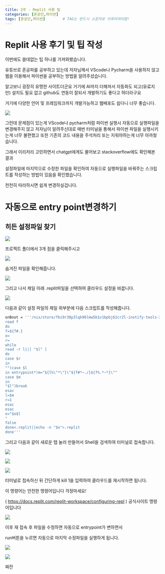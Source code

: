 ```yaml
---
title: 2주 - Replit 사용 팁
categories: [혼공단,파이썬]
tags: [혼공단,파이썬]        # TAG는 반드시 소문자로 이루어져야함!
---
```




# Replit 사용 후기 및 팁 작성

이번에도 쓸데없는 팁 하나를 가져와봤습니다.

유튜브로 혼공파를 공부하고 있는데 저자님께서 VScode나 Pycharm을 사용하지 않고 웹을 이용해서 파이썬을 공부하는 방법을 알려주셨습니다.

알고보니 굉장히 유명한 사이트더군요 거기에 AI까지 더해져서 자동화도 되고(유료지만) 설치도 필요 없고 github도 연동이 잘되서 개발하기도 좋다고 하더라구요 

거기에 다양한 언어 및 프레임워크까지 개발가능하고 웹배포도 쉽다니 너무 좋습니다.

![](..\assets\img\post\혼공단\파이썬\2주%20마무리\Replit.png)



그런데 문제점이 있는게 VScode나 pycharm처럼 파이썬 실행시 자동으로 실행파일을 변경해주지 않고 저자님이 알려주신대로 매번 터미널을 통해서 파이썬 파일을 실행시키는게 너무 불편했고 또한 기존의 코드 내용을 주석처리 또는 지워야하는게 너무 아까웠습니다.

그래서 이리저리 고민하면서 chatgpt에게도 물어보고 stackoverflow에도 확인해본 결과

설정파일에 마지막으로 수정한 파일을 확인하여 자동으로 실행파일을 바꿔주는 스크립트를 작성하는 방법이 있음을 확인했습니다.

천천히 따라하시면 쉽게 변경하실겁니다.



# 자동으로 entry point변경하기

## 히든 설정파일 찾기

![](..\assets\img\post\혼공단\파이썬\2주%20마무리\Replit2.png)

프로젝트 폴더에서 3개 점을 클릭해주시고

![](..\assets\img\post\혼공단\파이썬\2주%20마무리\Replit3.png)

숨겨진 파일을 확인해줍니다.

![](..\assets\img\post\혼공단\파이썬\2주%20마무리\Replit4.png)

그리고 나서 제일 아래 .replit파일을 선택하여 클라우드 설정을 바꿉니다.

![](..\assets\img\post\혼공단\파이썬\2주%20마무리\Replit5.png)

다음과 같이 설정 파일의 제일 위부분에 다음 스크립트를 작성해줍니다.

```bash
onBoot = '''/nix/store/fbi9r30p3lqk96lmw5b1v1bpbj62cr2l-inotify-tools-3.20.11.0/bin/inotifywait -rqme create --format=%f%w --include='.*\.py' .|while
read f
do
f=${f#.}
o=
r=
while
read -r l||[ "$l" ]
do
case $r
in
"")case $l
in entrypoint*)m="${l%\"*\"}\"${f#*~./}${f%.*~*}\""
case $m
in
"$l")break
esac
l=$m
r=1
esac
esac
o="$o$l
"
false
done<.replit||echo -n "$o">.replit
done'''
```

그리고 다음과 같이 새로운 탭 눌러 만들어서 Shell을 검색하여 터미널로 접속합니다.

![](..\assets\img\post\혼공단\파이썬\2주%20마무리\Replit6.png)

![](..\assets\img\post\혼공단\파이썬\2주%20마무리\Replit7.png)

![](..\assets\img\post\혼공단\파이썬\2주%20마무리\Replit8.png)

터미널로 접속하신 뒤 간단하게 kill 1을 입력하여 클라우드를 재시작하면 됩니다.

이 명령어는 안전한 명령어입니다 걱정마세요!

( https://docs.replit.com/replit-workspace/configuring-repl ) 공식사이트 명령어입니다

![](..\assets\img\post\혼공단\파이썬\2주%20마무리\Replit9.png)



이후 재 접속 후 파일을 수정하면 자동으로 entrypoint가 변하면서

run버튼을 누르면  자동으로 마지막 수정파일을 실행하게 됩니다.



![](..\assets\img\post\혼공단\파이썬\2주%20마무리\Replit10.png)

![](..\assets\img\post\혼공단\파이썬\2주%20마무리\Replit11.png)

쨔잔
